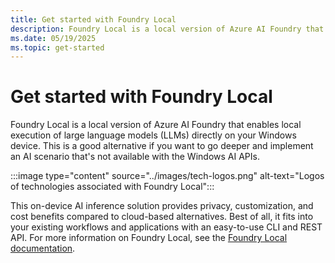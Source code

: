 ```yaml
---
title: Get started with Foundry Local
description: Foundry Local is a local version of Azure AI Foundry that enables local execution of LLMs directly on your Windows device.
ms.date: 05/19/2025
ms.topic: get-started
---
```


# Get started with Foundry Local

Foundry Local is a local version of Azure AI Foundry that enables local execution of large language models (LLMs) directly on your Windows device. This is a good alternative if you want to go deeper and implement an AI scenario that's not available with the Windows AI APIs.

:::image type="content" source="../images/tech-logos.png" alt-text="Logos of technologies associated with Foundry Local":::

This on-device AI inference solution provides privacy, customization, and cost benefits compared to cloud-based alternatives. Best of all, it fits into your existing workflows and applications with an easy-to-use CLI and REST API. For more information on Foundry Local, see the [Foundry Local documentation](/azure/ai-foundry/foundry-local/).
